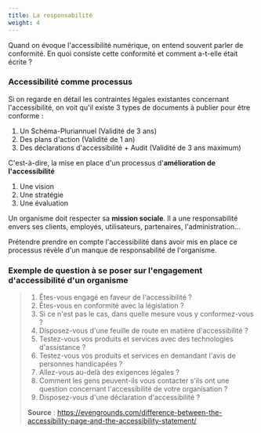 ```yaml
---
title: La responsabilité
weight: 4
---
```


Quand on évoque l'accessibilité numérique, on entend souvent parler de conformité. En quoi consiste cette conformité et comment a-t-elle était écrite ?

### Accessibilité comme processus

Si on regarde en détail les contraintes légales existantes concernant l'accessibilité, on voit qu'il existe 3 types de documents à publier pour être conforme :

  1. Un Schéma-Pluriannuel (Validité de 3 ans)
  2. Des plans d'action (Validité de 1 an)
  3. Des déclarations d'accessibilité + Audit (Validité de 3 ans maximum)

C'est-à-dire, la mise en place d'un processus 
d'**amélioration de l'accessibilité**

  1. Une vision
  1. Une stratégie
  1. Une évaluation

Un organisme doit respecter sa **mission sociale**. Il a une responsabilité envers ses clients, employés, utilisateurs, partenaires, l'administration...

Prétendre prendre en compte l'accessibilité dans avoir mis en place ce processus révèle d'un manque de responsabilité de l'organisme.

### Exemple de question à se poser sur l'engagement d'accessibilité d'un organisme

> 1. Êtes-vous engagé en faveur de l'accessibilité ? 
> 1. Êtes-vous en conformité avec la législation ?
> 1. Si ce n'est pas le cas, dans quelle mesure vous y conformez-vous ?
> 1. Disposez-vous d'une feuille de route en matière d'accessibilité ?
> 1. Testez-vous vos produits et services avec des technologies d'assistance ?
> 1. Testez-vous vos produits et services en demandant l'avis de personnes handicapées ?
> 1. Allez-vous au-delà des exigences légales ?
> 1. Comment les gens peuvent-ils vous contacter s'ils ont une question concernant l'accessibilité de votre organisation ?
> 1. Disposez-vous d'une déclaration d'accessibilité ?  
>
> **Source** : <https://evengrounds.com/difference-between-the-accessibility-page-and-the-accessibility-statement/>